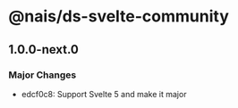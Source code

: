 # @nais/ds-svelte-community

## 1.0.0-next.0

### Major Changes

- edcf0c8: Support Svelte 5 and make it major
